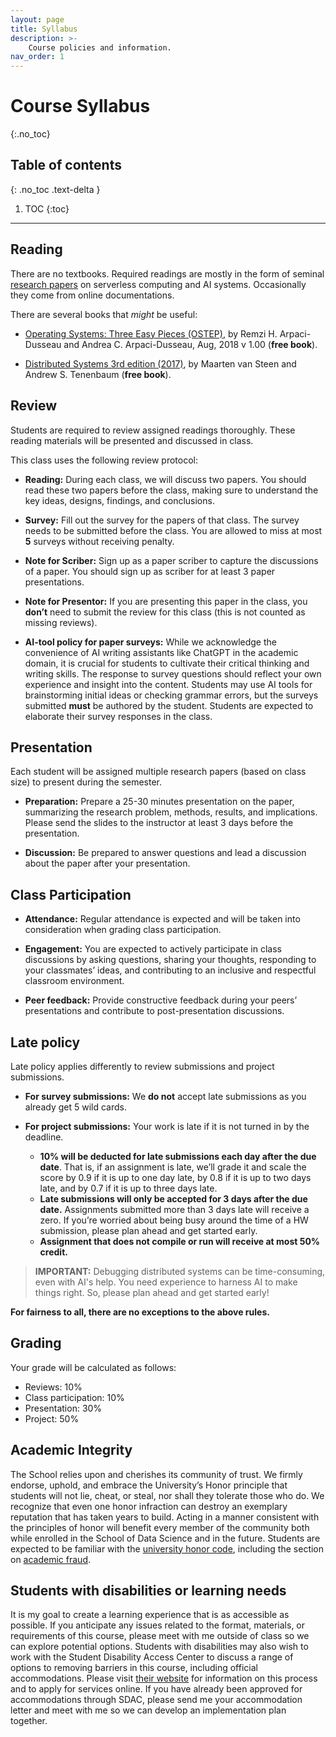 ```yaml
---
layout: page
title: Syllabus
description: >-
    Course policies and information.
nav_order: 1
---
```


# Course Syllabus
{:.no_toc}

## Table of contents
{: .no_toc .text-delta }

1. TOC
{:toc}

---


## Reading 

There are no textbooks. Required readings are mostly in the form of seminal 
[research papers](/cs6501-serverless-ai-fall25/schedule/) on serverless computing and 
AI systems. Occasionally they come from online documentations. 

There are several books that *might* be useful:

* [Operating Systems: Three Easy Pieces (OSTEP)](http://pages.cs.wisc.edu/~remzi/OSTEP/), 
by Remzi H. Arpaci-Dusseau and Andrea C. Arpaci-Dusseau, Aug, 2018 v 1.00
(**free book**).

* [Distributed Systems 3rd edition
(2017)](https://www.distributed-systems.net/index.php/books/ds3/),
by Maarten van Steen and Andrew S. Tenenbaum (**free book**).


## Review

Students are required to review assigned readings thoroughly. These
reading materials will be presented and discussed in class. 

This class uses the following review protocol:

* **Reading:** During each class, we will discuss two papers. You 
should read these two papers before the class, making sure to
understand the key ideas, designs, findings, and conclusions. 

* **Survey:** Fill out the survey for the papers of that class. 
The survey needs to be submitted before the class. You are allowed 
to miss at most **5** surveys without receiving penalty.

* **Note for Scriber:** Sign up as a paper scriber to capture the discussions
of a paper. You should sign up as scriber for at least 3 paper
presentations.

* **Note for Presentor:** If you are presenting this paper in the
class, you **don’t** need to submit the review for this class (this
is not counted as missing reviews). 

* **AI-tool policy for paper surveys:** While we acknowledge the 
convenience of AI writing assistants like ChatGPT in the academic
domain, it is crucial for students to cultivate their critical
thinking and writing skills. The response to survey questions should
reflect your own experience and insight into the content. Students
may use AI tools for brainstorming initial ideas or checking grammar
errors, but the surveys submitted **must** be authored by the
student. Students are expected to elaborate their survey responses in
the class.


## Presentation

Each student will be assigned multiple research papers (based on
class size) to present during the semester. 

* **Preparation:** Prepare a 25-30 minutes presentation on the paper,
summarizing the research problem, methods, results, and implications.
Please send the slides to the instructor at least 3 days before the
presentation.

* **Discussion:** Be prepared to answer questions and lead a discussion
about the paper after your presentation. 


## Class Participation

* **Attendance:** Regular attendance is expected and will be taken into
consideration when grading class participation.

* **Engagement:** You are expected to actively participate in class
discussions by asking questions, sharing your thoughts, responding
to your classmates’ ideas, and contributing to an inclusive and
respectful classroom environment.

* **Peer feedback:** Provide constructive feedback during your peers’
presentations and contribute to post-presentation discussions.


## Late policy

Late policy applies differently to review submissions and project submissions.

* **For survey submissions:** We **do not** accept late 
submissions as you already get 5 wild cards.

* **For project submissions:** Your work is late if it is not turned in by the deadline.

  - **10% will be deducted for late submissions each day after the due date**.
That is, if an assignment is late, we’ll grade it and scale the score by 0.9 if it is up to one day late, by 0.8 if it is up to two days late, and by 0.7 if it is up to three days late.
  - **Late submissions will only be accepted for 3 days after the due
date.** Assignments submitted more than 3 days late will receive
a zero. If you’re worried about being busy around the time of a HW
submission, please plan ahead and get started early.
  - **Assignment that does not compile or run will receive at most 50% credit.**

> **IMPORTANT:** Debugging
distributed systems can be time-consuming, even with AI's help.  You
need experience to harness AI to make things right.  So, please plan
ahead and get started early! 

**For fairness to all, there are no exceptions to the above rules.**


## Grading

Your grade will be calculated as follows:

* Reviews: 10%
* Class participation: 10%
* Presentation: 30%
* Project: 50%


## Academic Integrity

The School relies upon and cherishes its community of trust. We
firmly endorse, uphold, and embrace the University’s Honor principle
that students will not lie, cheat, or steal, nor shall they tolerate
those who do. We recognize that even one honor infraction can destroy
an exemplary reputation that has taken years to build. Acting in a
manner consistent with the principles of honor will benefit every
member of the community both while enrolled in the School of Data
Science and in the future.  Students are expected to be familiar with
the [university honor code](https://honor.virginia.edu/), including
the section on [academic fraud](https://honor.virginia.edu/academic-fraud).



## Students with disabilities or learning needs

It is my goal to create a learning experience that is as accessible
as possible. If you anticipate any issues related to the format,
materials, or requirements of this course, please meet with me
outside of class so we can explore potential options. Students with
disabilities may also wish to work with the Student Disability Access
Center to discuss a range of options to removing barriers in this
course, including official accommodations. Please visit 
[their website](https://sdac.studenthealth.virginia.edu)
for information on this process and to apply for services online. If
you have already been approved for accommodations through SDAC,
please send me your accommodation letter and meet with me so we can
develop an implementation plan together.

